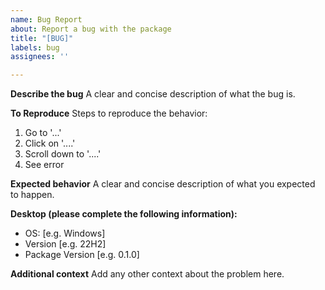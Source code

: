 ```yaml
---
name: Bug Report
about: Report a bug with the package
title: "[BUG]"
labels: bug
assignees: ''

---
```


**Describe the bug**
A clear and concise description of what the bug is.

**To Reproduce**
Steps to reproduce the behavior:
1. Go to '...'
2. Click on '....'
3. Scroll down to '....'
4. See error

**Expected behavior**
A clear and concise description of what you expected to happen.

**Desktop (please complete the following information):**
 - OS: [e.g. Windows]
 - Version [e.g. 22H2]
 - Package Version [e.g. 0.1.0]

**Additional context**
Add any other context about the problem here.
